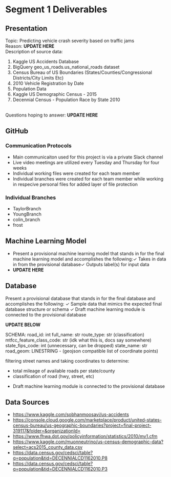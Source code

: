 # Segment 1 Deliverables

## Presentation
Topic: Predicting vehicle crash severity based on traffic jams
</br>Reason: **UPDATE HERE**
</br>Description of source data: 
1. Kaggle US Accidents Database
2. BigQuery geo_us_roads.us_national_roads dataset
3. Census Bureau of US Boundaries (States/Counties/Congressional Districts/City Limits Etc)
4. 2010 Vehicle Registration by Date
5. Population Data
6. Kaggle US Demographic Census - 2015
7. Decennial Census - Population Race by State 2010

</br>Questions hoping to answer: **UPDATE HERE**

## GitHub

### Communication Protocols
- Main communicaiton used for this project is via a private Slack channel
- Live video meetings are utilized every Tuesday and Thursday for four weeks
- Individual working files were created for each team member
- Individual branches were created for each team member while working in respecive personal files for added layer of file protection

### Individual Branches
- TaylorBranch
- YoungBranch
- colin_branch
- frost

## Machine Learning Model
- Present a provisional machine learning model that stands in for the final machine learning model and accomplishes the following:✓ Takes in data in from the provisional database✓ Outputs label(s) for input data 
- **UPDATE HERE**

## Database
Present a provisional database that stands in for the final database and accomplishes the following: ✓ Sample data that mimics the expected final database structure or schema 
✓ Draft machine learning module is connected to the provisional database 

**UPDATE BELOW**

SCHEMA:
road_id: int
full_name: str
route_type: str (classification)
mtfcc_feature_class_code: str (idk what this is, docs say somewhere)
state_fips_code: int (unnecessary, can be dropped)
state_name: str
road_geom: LINESTRING -  (geojson compatible list of coordinate points)

filtering street names and taking coordinates to determine:
* total mileage of available roads per state/county
* classification of road (hwy, street, etc)
 
- Draft machine learning module is connected to the provisional database

## Data Sources
- https://www.kaggle.com/sobhanmoosavi/us-accidents
- https://console.cloud.google.com/marketplace/product/united-states-census-bureau/us-geographic-boundaries?project=final-project-319117&folder=&organizationId=
- https://www.fhwa.dot.gov/policyinformation/statistics/2010/mv1.cfm
- https://www.kaggle.com/muonneutrino/us-census-demographic-data?select=acs2015_county_data.csv
- https://data.census.gov/cedsci/table?q=population&tid=DECENNIALCD1162010.P8
- https://data.census.gov/cedsci/table?q=population&tid=DECENNIALCD1162010.P3

